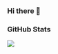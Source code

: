 ### Hi there 👋
<!-- 
I'm Ying, an iOS software engineer at Microsoft.

- 🔭 I'm currently working on [Outlook for iOS](https://apps.apple.com/us/app/id951937596), and a side project called [Taio](https://taio.app)
- <del>🌱 I'm currently learning [SwiftUI](https://developer.apple.com/xcode/swiftui/)</del>
- 📫 How to reach me: [@cyanapps](https://twitter.com/cyanapps)
- 😄 Pronouns: he/him
- ⚡ Fun fact: my code is written by a [cat](https://twitter.com/cyanapps/status/1219640123186405382) -->

### GitHub Stats

<img src="https://github-readme-stats.vercel.app/api?username=effortcheep&hide_title=true&show_icons=true&icon_color=007aff&text_color=333&bg_color=fff" />
